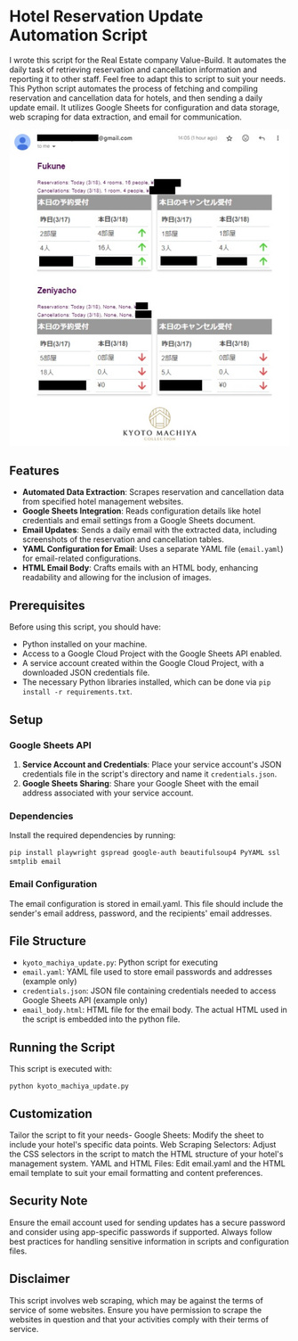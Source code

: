 # Hotel Reservation Update Automation Script
I wrote this script for the Real Estate company Value-Build. It automates the daily task of retrieving reservation and cancellation information and reporting it to other staff. Feel free to adapt this to script to suit your needs.
This Python script automates the process of fetching and compiling reservation and cancellation data for hotels, and then sending a daily update email. It utilizes Google Sheets for configuration and data storage, web scraping for data extraction, and email for communication.

![Preview](Preview.jpeg)

## Features
- **Automated Data Extraction**: Scrapes reservation and cancellation data from specified hotel management websites.
- **Google Sheets Integration**: Reads configuration details like hotel credentials and email settings from a Google Sheets document.
- **Email Updates**: Sends a daily email with the extracted data, including screenshots of the reservation and cancellation tables.
- **YAML Configuration for Email**: Uses a separate YAML file (`email.yaml`) for email-related configurations.
- **HTML Email Body**: Crafts emails with an HTML body, enhancing readability and allowing for the inclusion of images.

## Prerequisites
Before using this script, you should have:

- Python installed on your machine.
- Access to a Google Cloud Project with the Google Sheets API enabled.
- A service account created within the Google Cloud Project, with a downloaded JSON credentials file.
- The necessary Python libraries installed, which can be done via `pip install -r requirements.txt`.

## Setup

### Google Sheets API
1. **Service Account and Credentials**: Place your service account's JSON credentials file in the script's directory and name it `credentials.json`.
2. **Google Sheets Sharing**: Share your Google Sheet with the email address associated with your service account.

### Dependencies
Install the required dependencies by running:

```
pip install playwright gspread google-auth beautifulsoup4 PyYAML ssl smtplib email
```

### Email Configuration
The email configuration is stored in email.yaml. This file should include the sender's email address, password, and the recipients' email addresses.

## File Structure
- `kyoto_machiya_update.py`: Python script for executing
- `email.yaml`: YAML file used to store email passwords and addresses (example only)
- `credentials.json`: JSON file containing credentials needed to access Google Sheets API (example only)
- `email_body.html`: HTML file for the email body. The actual HTML used in the script is embedded into the python file.

## Running the Script
This script is executed with:

```
python kyoto_machiya_update.py
```

## Customization
Tailor the script to fit your needs-
Google Sheets: Modify the sheet to include your hotel's specific data points.
Web Scraping Selectors: Adjust the CSS selectors in the script to match the HTML structure of your hotel's management system.
YAML and HTML Files: Edit email.yaml and the HTML email template to suit your email formatting and content preferences.

## Security Note
Ensure the email account used for sending updates has a secure password and consider using app-specific passwords if supported. Always follow best practices for handling sensitive information in scripts and configuration files.

## Disclaimer
This script involves web scraping, which may be against the terms of service of some websites. Ensure you have permission to scrape the websites in question and that your activities comply with their terms of service.
